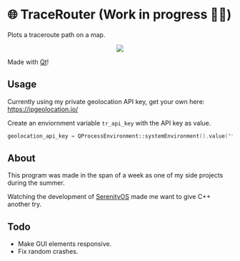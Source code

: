 # 🌐 TraceRouter (Work in progress 👷‍♂️)
Plots a traceroute path on a map. 

<p align="center">
  
  <img src="https://i.imgur.com/CmsYPLm.gif"/>
  
</p>

Made with <a href="https://www.qt.io/">Qt</a>!

## Usage

Currently using my private geolocation API key, get your own here: https://ipgeolocation.io/

Create an enviornment variable `tr_api_key` with the API key as value.

```c++
geolocation_api_key = QProcessEnvironment::systemEnvironment().value("tr_api_key");
```

## About

This program was made in the span of a week as one of my side projects during the summer.

Watching the development of <a href="https://github.com/SerenityOS/serenity">SerenityOS</a> made me want to give C++ another try.

## Todo

* Make GUI elements responsive.
* Fix random crashes.
